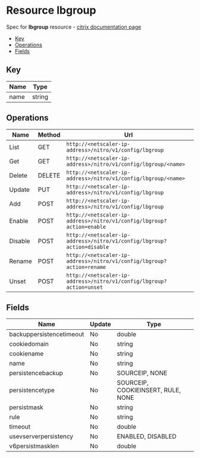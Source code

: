 # Resource lbgroup

Spec for **lbgroup** resource - [citrix documentation page](https://developer-docs.citrix.com/projects/netscaler-nitro-api/en/11.0/configuration/load-balancing/lbgroup/lbgroup/)

- [Key](#key)
- [Operations](#operations)
- [Fields](#fields)

## Key

| Name | Type |
|----|----|
| name | string |

## Operations

| Name | Method | Url |
|----|----|----|
| List | GET | `http://<netscaler-ip-address>/nitro/v1/config/lbgroup` |
| Get | GET | `http://<netscaler-ip-address>/nitro/v1/config/lbgroup/<name>` |
| Delete | DELETE | `http://<netscaler-ip-address>/nitro/v1/config/lbgroup/<name>` |
| Update | PUT | `http://<netscaler-ip-address>/nitro/v1/config/lbgroup` |
| Add | POST | `http://<netscaler-ip-address>/nitro/v1/config/lbgroup` |
| Enable | POST | `http://<netscaler-ip-address>/nitro/v1/config/lbgroup?action=enable` |
| Disable | POST | `http://<netscaler-ip-address>/nitro/v1/config/lbgroup?action=disable` |
| Rename | POST | `http://<netscaler-ip-address>/nitro/v1/config/lbgroup?action=rename` |
| Unset | POST | `http://<netscaler-ip-address>/nitro/v1/config/lbgroup?action=unset` |

## Fields

| Name | Update | Type |
|----|----|----|
| backuppersistencetimeout | No | double |
| cookiedomain | No | string |
| cookiename | No | string |
| name | No | string |
| persistencebackup | No | SOURCEIP, NONE |
| persistencetype | No | SOURCEIP, COOKIEINSERT, RULE, NONE |
| persistmask | No | string |
| rule | No | string |
| timeout | No | double |
| usevserverpersistency | No | ENABLED, DISABLED |
| v6persistmasklen | No | double |

